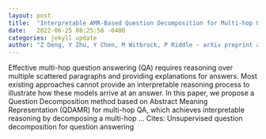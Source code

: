 ```yaml
---
layout: post
title:  "Interpretable AMR-Based Question Decomposition for Multi-hop Question Answering"
date:   2022-06-25 08:25:58 -0400
categories: jekyll update
author: "Z Deng, Y Zhu, Y Chen, M Witbrock, P Riddle - arXiv preprint arXiv:2206.08486, 2022"
---
```

Effective multi-hop question answering (QA) requires reasoning over multiple scattered paragraphs and providing explanations for answers. Most existing approaches cannot provide an interpretable reasoning process to illustrate how these models arrive at an answer. In this paper, we propose a Question Decomposition method based on Abstract Meaning Representation (QDAMR) for multi-hop QA, which achieves interpretable reasoning by decomposing a multi-hop …
Cites: ‪Unsupervised question decomposition for question answering‬  